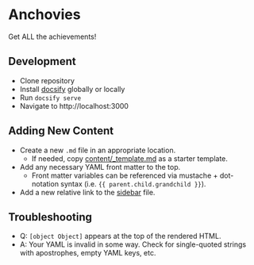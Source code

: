 # Anchovies

Get ALL the achievements!

## Development

- Clone repository
- Install [docsify](https://docsify.js.org/#/quickstart) globally or locally
- Run `docsify serve`
- Navigate to http://localhost:3000

## Adding New Content

- Create a new `.md` file in an appropriate location.
  - If needed, copy [content/\_template.md](content/_template.md) as a starter template.
- Add any necessary YAML front matter to the top.
  - Front matter variables can be referenced via mustache + dot-notation syntax (i.e. `{{ parent.child.grandchild }}`).
- Add a new relative link to the [sidebar](content/_sidebar.md) file.

## Troubleshooting

- Q: `[object Object]` appears at the top of the rendered HTML.
- A: Your YAML is invalid in some way. Check for single-quoted strings with apostrophes, empty YAML keys, etc.
